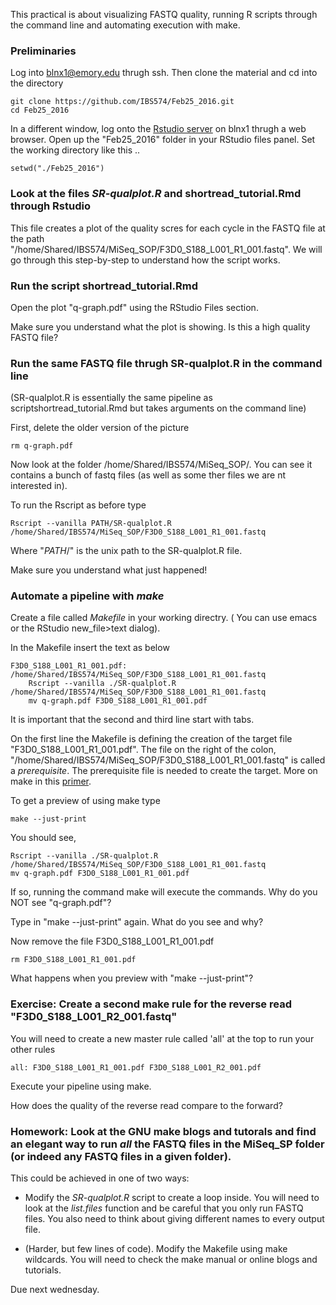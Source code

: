 This practical is about visualizing FASTQ quality, running R scripts through the command line and automating execution with make.

### Preliminaries

Log into blnx1@emory.edu thrugh ssh.  Then clone the material and cd into the directory

    git clone https://github.com/IBS574/Feb25_2016.git
    cd Feb25_2016

In a different window, log onto the [Rstudio server](http://blnx1.emory.edu:8787) on blnx1 thrugh a web browser. Open up the "Feb25_2016" folder in your RStudio files panel.  Set the working directory like this ..

    setwd("./Feb25_2016")

### Look at the files _SR-qualplot.R_ and shortread_tutorial.Rmd through Rstudio

This file creates a plot of the quality scres for each cycle in the FASTQ file at the path "/home/Shared/IBS574/MiSeq_SOP/F3D0_S188_L001_R1_001.fastq".  We will go through this step-by-step to understand how the script works.

### Run the script shortread_tutorial.Rmd 

Open the plot "q-graph.pdf" using the RStudio Files section.

Make sure you understand what the plot is showing.  Is this a high quality FASTQ file? 

### Run the same FASTQ file thrugh SR-qualplot.R in the command line

(SR-qualplot.R is essentially the same pipeline as scriptshortread_tutorial.Rmd but takes arguments on the command line)

First, delete the older version of the picture 

    rm q-graph.pdf

Now look at the folder /home/Shared/IBS574/MiSeq_SOP/.  You can see it contains a bunch of fastq files (as well as some ther files we are nt interested in).

To run the Rscript as before type

    Rscript --vanilla PATH/SR-qualplot.R /home/Shared/IBS574/MiSeq_SOP/F3D0_S188_L001_R1_001.fastq

Where "_PATH_/" is the unix path to the SR-qualplot.R file.

Make sure you understand what just happened!

### Automate a pipeline with _make_

Create a file called _Makefile_ in your working directry. ( You can use emacs or the RStudio new_file>text dialog).

In the Makefile insert the text as below

    F3D0_S188_L001_R1_001.pdf: /home/Shared/IBS574/MiSeq_SOP/F3D0_S188_L001_R1_001.fastq
        Rscript --vanilla ./SR-qualplot.R /home/Shared/IBS574/MiSeq_SOP/F3D0_S188_L001_R1_001.fastq
        mv q-graph.pdf F3D0_S188_L001_R1_001.pdf
        
It is important that the second and third line start with tabs.

On the first line the  Makefile is defining the creation of the target file "F3D0_S188_L001_R1_001.pdf".  The file on the right of the colon, "/home/Shared/IBS574/MiSeq_SOP/F3D0_S188_L001_R1_001.fastq" is called a *prerequisite*.  The prerequisite file is needed to create the target.  More on make in this [primer](http://swcarpentry.github.io/make-novice/).

To get a preview of using make type

    make --just-print
    
You should see,

    Rscript --vanilla ./SR-qualplot.R /home/Shared/IBS574/MiSeq_SOP/F3D0_S188_L001_R1_001.fastq
    mv q-graph.pdf F3D0_S188_L001_R1_001.pdf
    
If so, running the command make will execute the commands.  Why do you NOT see "q-graph.pdf"?

Type in "make --just-print" again.  What do you see and why?

Now remove the file F3D0_S188_L001_R1_001.pdf

    rm F3D0_S188_L001_R1_001.pdf
    
What happens when you preview with "make --just-print"?

### Exercise:  Create a second make rule for the reverse read "F3D0_S188_L001_R2_001.fastq"

You will need to create a new master rule called 'all' at the top to run your other rules

    all: F3D0_S188_L001_R1_001.pdf F3D0_S188_L001_R2_001.pdf

Execute your pipeline using make.

How does the quality of the reverse read compare to the forward?

### Homework:  Look at the GNU make blogs and tutorals and find an elegant way to run *all* the FASTQ files in the MiSeq_SP folder (or indeed any FASTQ files in a given folder).

This could be achieved in one of two ways:  

* Modify the _SR-qualplot.R_ script to create a loop inside.  You will need to look at the _list.files_ function and be careful that you only run FASTQ files.  You also need to think about giving different names to every output file.

* (Harder, but few lines of code). Modify the Makefile using make wildcards.  You will need to check the make manual or online blogs and tutorials.

Due next wednesday.
